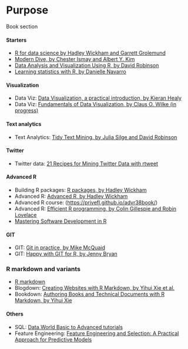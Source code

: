 # Purpose

Book section

#### Starters

- [R for data science by Hadley Wickham and Garrett Grolemund](http://r4ds.had.co.nz/)
- [Modern Dive, by Chester Ismay and Albert Y. Kim](http://moderndive.com/)
- [Data Analysis and Visualization Using R, by David Robinson](http://varianceexplained.org/RData/)
- [Learning statistics with R, by Danielle Navarro](http://compcogscisydney.org/learning-statistics-with-r/)

#### Visualization

- Data Viz: [Data Visualization, a practical introduction, by Kieran Healy](http://socviz.co/)
- Data Viz: [Fundamentals of Data Visualization, by Claus O. Wilke (in progress)](http://serialmentor.com/dataviz/)

#### Text analytics

- Text Analytics: [Tidy Text Mining, by Julia Silge and David Robinson](https://www.tidytextmining.com/)

#### Twitter 

- Twitter data: [21 Recipes for Mining Twitter Data with rtweet](https://rud.is/books/21-recipes/)

#### Advanced R 

- Building R packages: [R packages, by Hadley Wickham](http://r-pkgs.had.co.nz/)
- Advanced R: [Advanced R, by Hadley Wickham](http://adv-r.had.co.nz/)
- Advanced R course: (https://privefl.github.io/advr38book/)
- Advanced R: [Efficient R programming, by Colin Gillespie and Robin Lovelace](https://csgillespie.github.io/efficientR/)
- [Mastering Software Development in R](https://bookdown.org/rdpeng/RProgDA/)

#### GIT

- GIT: [Git in practice, by Mike McQuaid](https://github.com/GitInPractice/GitInPractice#readme)
- GIT: [Happy with GIT for R, by Jenny Bryan](http://happygitwithr.com/)

### R markdown and variants

- [R markdown](https://bookdown.org/yihui/rmarkdown/)
- Blogdown: [Creating Websites with R Markdown, by Yihui Xie et al.](https://bookdown.org/yihui/blogdown/)
- Bookdown: [Authoring Books and Technical Documents with R Markdown, by Yihui Xie](https://bookdown.org/yihui/bookdown/)

####  Others

- SQL: [Data.World Basic to Advanced tutorials](https://docs.data.world/documentation/sql/concepts/basic/intro.html)
- Feature Engineering: [Feature Engineering and Selection: A Practical Approach for Predictive Models](http://www.feat.engineering/)


